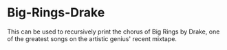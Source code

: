 # Big-Rings-Drake
This can be used to recursively print the chorus of Big Rings by Drake, one of the greatest songs on the artistic genius' recent mixtape.
